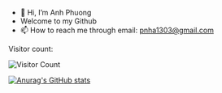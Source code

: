 - 👋 Hi, I’m Anh Phuong
- Welcome to my Github 
- 📫 How to reach me through email: pnha1303@gmail.com

Visitor count:

![Visitor Count](https://profile-counter.glitch.me/phu0n9/count.svg)


[![Anurag's GitHub stats](https://github-readme-stats.vercel.app/api?username=phu0n9)](https://github.com/anuraghazra/github-readme-stats)
<!---
phu0n9/phu0n9 is a ✨ special ✨ repository because its `README.md` (this file) appears on your GitHub profile.
You can click the Preview link to take a look at your changes.
--->
